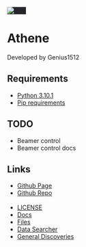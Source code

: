 <link rel="stylesheet" href="/athene/static/styles/standard.css">
<link rel="shortcut icon" type="image/x-icon" href="/athene/favicon.ico">

<img style="background-color: #28292E" src="/athene/favicon.ico" alt="Icon">

# Athene

Developed by Genius1512

## Requirements

- [Python 3.10.1](https://www.python.org/downloads/release/python-3101/ "Python 3.10.1 Download site")
- [Pip requirements](requirements.txt "Requirements for the python app")

## TODO

- Beamer control
- Beamer control docs

## Links

- [Github Page](https://genius1512.github.io/athene "Github Page")
- [Github Repo](https://github.com/genius1512/athene)
<br><br>
- [LICENSE](license.txt "License")
- [Docs](https://genius1512.github.io/athene/docs/ "Athene Documentation")
- [Files](https://genius1512.github.io/athene/files "Files to download")
- [Data Searcher](https://genius1512.github.io/athene/datasearcher)
- [General Discoveries](https://genius1512.github.io/athene/discoveries)
